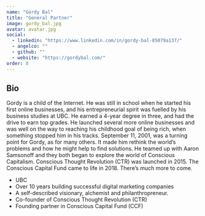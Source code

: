 ```yaml
---
name: "Gordy Bal"
title: "General Partner"
image: gordy_bal.jpg
avatar: avatar.jpg
social:
  - linkedin: "https://www.linkedin.com/in/gordy-bal-85079a137/"
  - angelco: ""
  - github: ""
  - website: "https://gordybal.com/"
order: 0
---
```


## Bio

Gordy is a child of the Internet. He was still in school when he started his first online businesses, and his entrepreneurial spirit was fuelled by his business studies at UBC. He earned a 4-year degree in three, and had the drive to earn top grades. He launched several more online businesses and was well on the way to reaching his childhood goal of being rich, when something stopped him in his tracks. September 11, 2001, was a turning point for Gordy, as for many others. It made him rethink the world’s problems and how he might help to find solutions.  He teamed up with Aaron Samsonoff and they both began to explore the world of Conscious Capitalism. Conscious Thought Revolution (CTR) was launched in 2015.  The Conscious Capital Fund came to life in 2018. There’s much more to come.

- UBC
- Over 10 years building successful digital marketing companies
- A self-described visionary, alchemist and philanthropreneur.
- Co-founder of Conscious Thought Revolution (CTR)
- Founding partner in Conscious Capital Fund (CCF)
